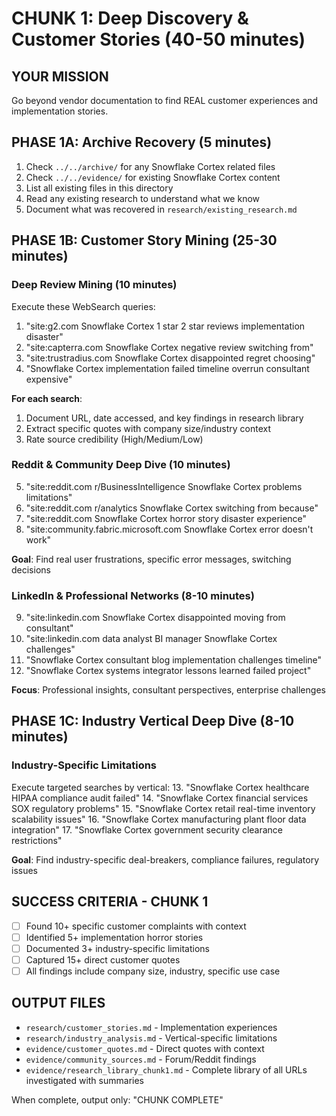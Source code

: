 # CHUNK 1: Deep Discovery & Customer Stories (40-50 minutes)

## YOUR MISSION
Go beyond vendor documentation to find REAL customer experiences and implementation stories.

## PHASE 1A: Archive Recovery (5 minutes)
1. Check `../../archive/` for any Snowflake Cortex related files
2. Check `../../evidence/` for existing Snowflake Cortex content
3. List all existing files in this directory
4. Read any existing research to understand what we know
5. Document what was recovered in `research/existing_research.md`

## PHASE 1B: Customer Story Mining (25-30 minutes)

### Deep Review Mining (10 minutes)
Execute these WebSearch queries:
1. "site:g2.com Snowflake Cortex 1 star 2 star reviews implementation disaster"
2. "site:capterra.com Snowflake Cortex negative review switching from"
3. "site:trustradius.com Snowflake Cortex disappointed regret choosing"
4. "Snowflake Cortex implementation failed timeline overrun consultant expensive"

**For each search**:
1. Document URL, date accessed, and key findings in research library
2. Extract specific quotes with company size/industry context
3. Rate source credibility (High/Medium/Low)

### Reddit & Community Deep Dive (10 minutes)
5. "site:reddit.com r/BusinessIntelligence Snowflake Cortex problems limitations"
6. "site:reddit.com r/analytics Snowflake Cortex switching from because"
7. "site:reddit.com Snowflake Cortex horror story disaster experience"
8. "site:community.fabric.microsoft.com Snowflake Cortex error doesn't work"

**Goal**: Find real user frustrations, specific error messages, switching decisions

### LinkedIn & Professional Networks (8-10 minutes)
9. "site:linkedin.com Snowflake Cortex disappointed moving from consultant"
10. "site:linkedin.com data analyst BI manager Snowflake Cortex challenges"
11. "Snowflake Cortex consultant blog implementation challenges timeline"
12. "Snowflake Cortex systems integrator lessons learned failed project"

**Focus**: Professional insights, consultant perspectives, enterprise challenges

## PHASE 1C: Industry Vertical Deep Dive (8-10 minutes)

### Industry-Specific Limitations
Execute targeted searches by vertical:
13. "Snowflake Cortex healthcare HIPAA compliance audit failed"
14. "Snowflake Cortex financial services SOX regulatory problems"
15. "Snowflake Cortex retail real-time inventory scalability issues"
16. "Snowflake Cortex manufacturing plant floor data integration"
17. "Snowflake Cortex government security clearance restrictions"

**Goal**: Find industry-specific deal-breakers, compliance failures, regulatory issues

## SUCCESS CRITERIA - CHUNK 1
- [ ] Found 10+ specific customer complaints with context
- [ ] Identified 5+ implementation horror stories
- [ ] Documented 3+ industry-specific limitations
- [ ] Captured 15+ direct customer quotes
- [ ] All findings include company size, industry, specific use case

## OUTPUT FILES
- `research/customer_stories.md` - Implementation experiences
- `research/industry_analysis.md` - Vertical-specific limitations
- `evidence/customer_quotes.md` - Direct quotes with context
- `evidence/community_sources.md` - Forum/Reddit findings
- `evidence/research_library_chunk1.md` - Complete library of all URLs investigated with summaries

When complete, output only: "CHUNK COMPLETE"